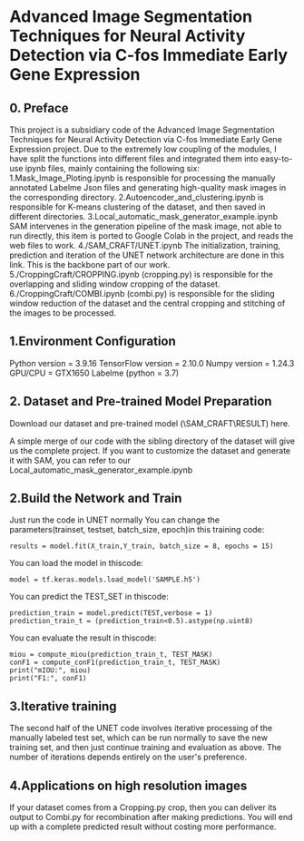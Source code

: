 # Advanced Image Segmentation Techniques for Neural Activity Detection via C-fos Immediate Early Gene Expression
## 0. Preface 
This project is a subsidiary code of the Advanced Image Segmentation Techniques for Neural Activity Detection via C-fos Immediate Early Gene Expression project. Due to the extremely low coupling of the modules, I have split the functions into different files and integrated them into easy-to-use ipynb files, mainly containing the following six:
1.Mask_Image_Ploting.ipynb is responsible for processing the manually annotated Labelme Json files and generating high-quality mask images in the corresponding directory.
2.Autoencoder_and_clustering.ipynb is responsible for K-means clustering of the dataset, and then saved in different directories.
3.Local_automatic_mask_generator_example.ipynb SAM intervenes in the generation pipeline of the mask image, not able to run directly, this item is ported to Google Colab in the project, and reads the web files to work.
4./SAM_CRAFT/UNET.ipynb The initialization, training, prediction and iteration of the UNET network architecture are done in this link. This is the backbone part of our work.
5./CroppingCraft/CROPPING.ipynb (cropping.py) is responsible for the overlapping and sliding window cropping of the dataset.
6./CroppingCraft/COMBI.ipynb (combi.py) is responsible for the sliding window reduction of the dataset and the central cropping and stitching of the images to be processed.

## 1.Environment Configuration
Python version = 3.9.16
TensorFlow version = 2.10.0
Numpy version = 1.24.3
GPU/CPU = GTX1650
Labelme (python = 3.7)

## 2. Dataset and Pre-trained Model Preparation
Download our dataset and pre-trained model (\SAM_CRAFT\RESULT) here.

A simple merge of our code with the sibling directory of the dataset will give us the complete project.
If you want to customize the dataset and generate it with SAM, you can refer to our Local_automatic_mask_generator_example.ipynb

## 2.Build the Network and Train
Just run the code in UNET normally
You can change the parameters(trainset, testset, batch_size, epoch)in this training code:
```
results = model.fit(X_train,Y_train, batch_size = 8, epochs = 15)
```
You can load the model in thiscode:
```
model = tf.keras.models.load_model('SAMPLE.h5')
```
You can predict the TEST_SET in thiscode:
```
prediction_train = model.predict(TEST,verbose = 1)  
prediction_train_t = (prediction_train<0.5).astype(np.uint8)
```
You can evaluate the result in thiscode:
```
miou = compute_miou(prediction_train_t, TEST_MASK)  
conF1 = compute_conF1(prediction_train_t, TEST_MASK)  
print("mIOU:", miou)  
print("F1:", conF1)
```
## 3.Iterative training
The second half of the UNET code involves iterative processing of the manually labeled test set, which can be run normally to save the new training set, and then just continue training and evaluation as above. The number of iterations depends entirely on the user's preference.

## 4.Applications on high resolution images
If your dataset comes from a Cropping.py crop, then you can deliver its output to Combi.py for recombination after making predictions. You will end up with a complete predicted result without costing more performance.